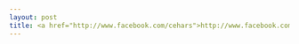 ```yaml
---
layout: post
title: <a href="http://www.facebook.com/cehars">http://www.facebook.com/cehars</a>
---
```



